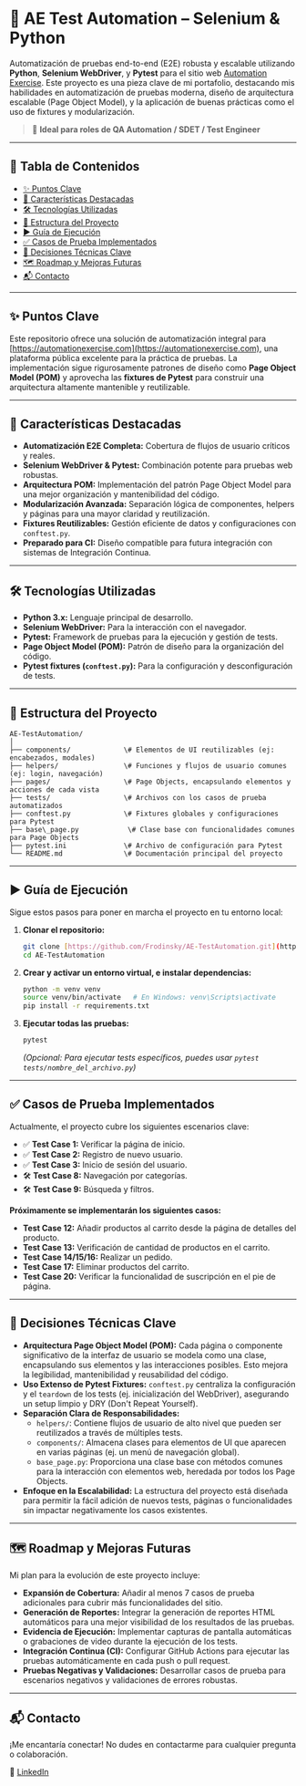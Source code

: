 # 🧪 AE Test Automation – Selenium & Python

Automatización de pruebas end-to-end (E2E) robusta y escalable utilizando **Python**, **Selenium WebDriver**, y **Pytest** para el sitio web [Automation Exercise](https://automationexercise.com). Este proyecto es una pieza clave de mi portafolio, destacando mis habilidades en automatización de pruebas moderna, diseño de arquitectura escalable (Page Object Model), y la aplicación de buenas prácticas como el uso de fixtures y modularización.

> 🎯 **Ideal para roles de QA Automation / SDET / Test Engineer**

---

## 📌 Tabla de Contenidos

- [✨ Puntos Clave](#-puntos-clave)
- [🚀 Características Destacadas](#-características-destacadas)
- [🛠️ Tecnologías Utilizadas](#-tecnologías-utilizadas)
- [📁 Estructura del Proyecto](#-estructura-del-proyecto)
- [▶️ Guía de Ejecución](#-guía-de-ejecución)
- [✅ Casos de Prueba Implementados](#-casos-de-prueba-implementados)
- [🧠 Decisiones Técnicas Clave](#-decisiones-técnicas-clave)
- [🗺️ Roadmap y Mejoras Futuras](#-roadmap-y-mejoras-futuras)
- [📬 Contacto](#-contacto)

---

## ✨ Puntos Clave

Este repositorio ofrece una solución de automatización integral para [https://automationexercise.com](https://automationexercise.com), una plataforma pública excelente para la práctica de pruebas. La implementación sigue rigurosamente patrones de diseño como **Page Object Model (POM)** y aprovecha las **fixtures de Pytest** para construir una arquitectura altamente mantenible y reutilizable.

---

## 🚀 Características Destacadas

* **Automatización E2E Completa:** Cobertura de flujos de usuario críticos y reales.
* **Selenium WebDriver & Pytest:** Combinación potente para pruebas web robustas.
* **Arquitectura POM:** Implementación del patrón Page Object Model para una mejor organización y mantenibilidad del código.
* **Modularización Avanzada:** Separación lógica de componentes, helpers y páginas para una mayor claridad y reutilización.
* **Fixtures Reutilizables:** Gestión eficiente de datos y configuraciones con `conftest.py`.
* **Preparado para CI:** Diseño compatible para futura integración con sistemas de Integración Continua.

---

## 🛠️ Tecnologías Utilizadas

* **Python 3.x:** Lenguaje principal de desarrollo.
* **Selenium WebDriver:** Para la interacción con el navegador.
* **Pytest:** Framework de pruebas para la ejecución y gestión de tests.
* **Page Object Model (POM):** Patrón de diseño para la organización del código.
* **Pytest fixtures (`conftest.py`):** Para la configuración y desconfiguración de tests.

---

## 📁 Estructura del Proyecto

```
AE-TestAutomation/
│
├── components/             \# Elementos de UI reutilizables (ej: encabezados, modales)
├── helpers/                \# Funciones y flujos de usuario comunes (ej: login, navegación)
├── pages/                  \# Page Objects, encapsulando elementos y acciones de cada vista
├── tests/                  \# Archivos con los casos de prueba automatizados
├── conftest.py             \# Fixtures globales y configuraciones para Pytest
├── base\_page.py            \# Clase base con funcionalidades comunes para Page Objects
├── pytest.ini              \# Archivo de configuración para Pytest
└── README.md               \# Documentación principal del proyecto
````

---

## ▶️ Guía de Ejecución

Sigue estos pasos para poner en marcha el proyecto en tu entorno local:

1.  **Clonar el repositorio:**
    ```bash
    git clone [https://github.com/Frodinsky/AE-TestAutomation.git](https://github.com/Frodinsky/AE-TestAutomation.git)
    cd AE-TestAutomation
    ```

2.  **Crear y activar un entorno virtual, e instalar dependencias:**
    ```bash
    python -m venv venv
    source venv/bin/activate   # En Windows: venv\Scripts\activate
    pip install -r requirements.txt
    ```

3.  **Ejecutar todas las pruebas:**
    ```bash
    pytest
    ```
    *(Opcional: Para ejecutar tests específicos, puedes usar `pytest tests/nombre_del_archivo.py`)*

---

## ✅ Casos de Prueba Implementados

Actualmente, el proyecto cubre los siguientes escenarios clave:

* ✅ **Test Case 1:** Verificar la página de inicio.
* ✅ **Test Case 2:** Registro de nuevo usuario.
* ✅ **Test Case 3:** Inicio de sesión del usuario.
* 🛠️ **Test Case 8:** Navegación por categorías.
* 🛠️ **Test Case 9:** Búsqueda y filtros.

**Próximamente se implementarán los siguientes casos:**

* **Test Case 12:** Añadir productos al carrito desde la página de detalles del producto.
* **Test Case 13:** Verificación de cantidad de productos en el carrito.
* **Test Case 14/15/16:** Realizar un pedido.
* **Test Case 17:** Eliminar productos del carrito.
* **Test Case 20:** Verificar la funcionalidad de suscripción en el pie de página.

---

## 🧠 Decisiones Técnicas Clave

* **Arquitectura Page Object Model (POM):** Cada página o componente significativo de la interfaz de usuario se modela como una clase, encapsulando sus elementos y las interacciones posibles. Esto mejora la legibilidad, mantenibilidad y reusabilidad del código.
* **Uso Extenso de Pytest Fixtures:** `conftest.py` centraliza la configuración y el `teardown` de los tests (ej. inicialización del WebDriver), asegurando un setup limpio y DRY (Don't Repeat Yourself).
* **Separación Clara de Responsabilidades:**
    * `helpers/`: Contiene flujos de usuario de alto nivel que pueden ser reutilizados a través de múltiples tests.
    * `components/`: Almacena clases para elementos de UI que aparecen en varias páginas (ej. un menú de navegación global).
    * `base_page.py`: Proporciona una clase base con métodos comunes para la interacción con elementos web, heredada por todos los Page Objects.
* **Enfoque en la Escalabilidad:** La estructura del proyecto está diseñada para permitir la fácil adición de nuevos tests, páginas o funcionalidades sin impactar negativamente los casos existentes.

---

## 🗺️ Roadmap y Mejoras Futuras

Mi plan para la evolución de este proyecto incluye:

* **Expansión de Cobertura:** Añadir al menos 7 casos de prueba adicionales para cubrir más funcionalidades del sitio.
* **Generación de Reportes:** Integrar la generación de reportes HTML automáticos para una mejor visibilidad de los resultados de las pruebas.
* **Evidencia de Ejecución:** Implementar capturas de pantalla automáticas o grabaciones de video durante la ejecución de los tests.
* **Integración Continua (CI):** Configurar GitHub Actions para ejecutar las pruebas automáticamente en cada push o pull request.
* **Pruebas Negativas y Validaciones:** Desarrollar casos de prueba para escenarios negativos y validaciones de errores robustas.

---

## 📬 Contacto

¡Me encantaría conectar! No dudes en contactarme para cualquier pregunta o colaboración.

💼 [LinkedIn](https://www.linkedin.com/in/rodolfo-lara-qa-automation/)
